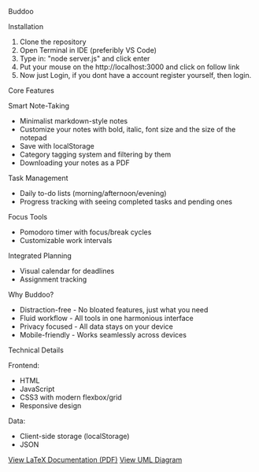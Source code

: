 Buddoo

Installation
1. Clone the repository
2. Open Terminal in IDE (preferibly VS Code)
3. Type in: "node server.js" and click enter
4. Put your mouse on the http://localhost:3000 and click on follow link
5. Now just Login, if you dont have a account register yourself, then login.


Core Features

Smart Note-Taking
- Minimalist markdown-style notes
- Customize your notes with bold, italic, font size and the size of the notepad
- Save with localStorage  
- Category tagging system and filtering by them  
- Downloading your notes as a PDF

Task Management  
- Daily to-do lists (morning/afternoon/evening)  
- Progress tracking with seeing completed tasks and pending ones

Focus Tools  
- Pomodoro timer with focus/break cycles  
- Customizable work intervals  

Integrated Planning  
- Visual calendar for deadlines 
- Assignment tracking


Why Buddoo?

- Distraction-free - No bloated features, just what you need  
- Fluid workflow - All tools in one harmonious interface  
- Privacy focused - All data stays on your device  
- Mobile-friendly - Works seamlessly across devices 


Technical Details

Frontend:  
- HTML
- JavaScript  
- CSS3 with modern flexbox/grid  
- Responsive design  

Data:  
- Client-side storage (localStorage)
- JSON

[View LaTeX Documentation (PDF)](./BUDDOO.pdf)
[View UML Diagram](./uml-diagram.png)
